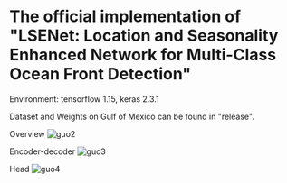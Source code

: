 # The official implementation of "LSENet: Location and Seasonality Enhanced Network for Multi-Class Ocean Front Detection"
Environment: tensorflow 1.15, keras 2.3.1

Dataset and Weights on Gulf of Mexico can be found in "release".



Overview
![guo2](https://user-images.githubusercontent.com/55483751/143551767-2e60b8d5-b349-494c-9f38-44fd8043621c.png)

Encoder-decoder
![guo3](https://user-images.githubusercontent.com/55483751/143551778-ade29ad6-aadc-4982-8d51-750d690c77a5.png)

Head
![guo4](https://user-images.githubusercontent.com/55483751/143551784-0413b1b0-610d-49ce-9a5b-894e6666db52.png)
